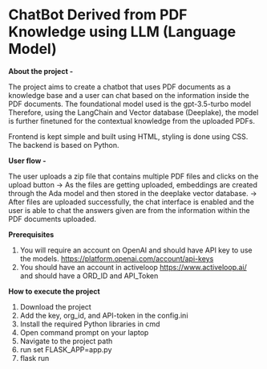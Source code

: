 # ChatBot Derived from PDF Knowledge using LLM (Language Model)

**About the project -** 
  
The project aims to create a chatbot that uses PDF documents as a knowledge base and a user can chat based on the information inside the PDF documents.
The foundational model used is the gpt-3.5-turbo model
Therefore, using the LangChain and Vector database (Deeplake), the model is further finetuned for the contextual knowledge from the uploaded PDFs.

Frontend is kept simple and built using HTML, styling is done using CSS. 
The backend is based on Python. 

**User flow -**

The user uploads a zip file that contains multiple PDF files and clicks on the upload button -> As the files are getting uploaded, embeddings are created through the Ada model and then stored in the deeplake vector database. -> After files are uploaded successfully, the chat interface is enabled and the user is able to chat the answers given are from the information within the PDF documents uploaded.

**Prerequisites** 
1. You will require an account on OpenAI and should have API key to use the models. https://platform.openai.com/account/api-keys
2. You should have an account in activeloop https://www.activeloop.ai/ and should have a ORD_ID and API_Token

**How to execute the project**
1. Download the project
2. Add the key, org_id, and API-token in the config.ini
3. Install the required Python libraries in cmd
4. Open command prompt on your laptop
5. Navigate to the project path
6. run set FLASK_APP=app.py
7. flask run
  
